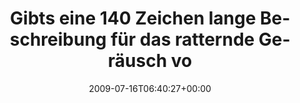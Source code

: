 ---
retweeted: false
source: <a href="http://twitter.com" rel="nofollow">Twitter Web Client</a>
entities:
  hashtags:
  - text: moin
    indices:
    - '92'
    - '97'
  - text: lavazza
    indices:
    - '98'
    - '106'
  symbols: []
  user_mentions: []
  urls: []
display_text_range:
- '0'
- '106'
favorite_count: '0'
id_str: '2665743952'
truncated: false
retweet_count: '0'
id: '2665743952'
created_at: Thu Jul 16 06:40:27 +0000 2009
favorited: false
full_text: 'Gibts eine 140 Zeichen lange Beschreibung für das ratternde Geräusch von
  Espressomaschinen? #moin #lavazza'
lang: de
tags:
- moin
- lavazza
- pesos/twitter
date: '2009-07-16T06:40:27+00:00'
src: https://twitter.com/bascht/status/2665743952
original_url: https://twitter.com/bascht/status/2665743952
type: twitter_tweet
text: 'Gibts eine 140 Zeichen lange Beschreibung für das ratternde Geräusch von Espressomaschinen?
  #moin #lavazza'
title: Gibts eine 140 Zeichen lange Beschreibung für das ratternde Geräusch vo

---